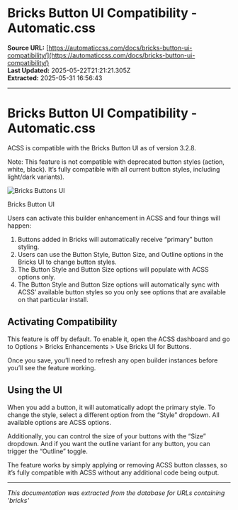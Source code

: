 # Bricks Button UI Compatibility - Automatic.css

**Source URL:** [https://automaticcss.com/docs/bricks-button-ui-compatibility/](https://automaticcss.com/docs/bricks-button-ui-compatibility/)  
**Last Updated:** 2025-05-22T21:21:21.305Z  
**Extracted:** 2025-05-31 16:56:43

---

# Bricks Button UI Compatibility - Automatic.css

ACSS is compatible with the Bricks Button UI as of version 3.2.8.

Note: This feature is not compatible with deprecated button styles (action, white, black). It’s fully compatible with all current button styles, including light/dark variants).

![Bricks Buttons UI](https://automaticcss.com/wp-content/uploads/CleanShot-2024-12-18-at-07.34.35@2x-1024x987.jpg)

Bricks Button UI

Users can activate this builder enhancement in ACSS and four things will happen:

1.  Buttons added in Bricks will automatically receive “primary” button styling.
2.  Users can use the Button Style, Button Size, and Outline options in the Bricks UI to change button styles.
3.  The Button Style and Button Size options will populate with ACSS options only.
4.  The Button Style and Button Size options will automatically sync with ACSS’ available button styles so you only see options that are available on that particular install.

## Activating Compatibility

This feature is off by default. To enable it, open the ACSS dashboard and go to Options > Bricks Enhancements > Use Bricks UI for Buttons.

Once you save, you’ll need to refresh any open builder instances before you’ll see the feature working.

## Using the UI

When you add a button, it will automatically adopt the primary style. To change the style, select a different option from the “Style” dropdown. All available options are ACSS options.

Additionally, you can control the size of your buttons with the “Size” dropdown. And if you want the outline variant for any button, you can trigger the “Outline” toggle.

The feature works by simply applying or removing ACSS button classes, so it’s fully compatible with ACSS without any additional code being output.

---

*This documentation was extracted from the database for URLs containing 'bricks'*
